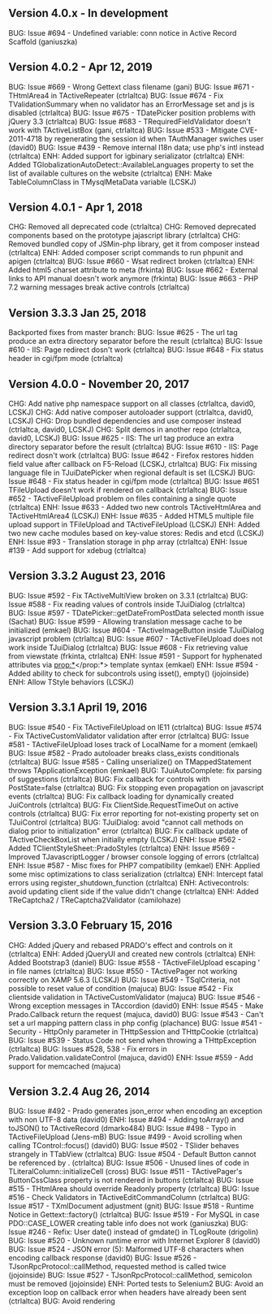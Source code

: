 ## Version 4.0.x - In development

BUG: Issue #694 - Undefined variable: conn notice in Active Record Scaffold (ganiuszka)

## Version 4.0.2 - Apr 12, 2019

BUG: Issue #669 - Wrong Gettext class filename (gani)
BUG: Issue #671 - THtmlArea4 in TActiveRepeater (ctrlaltca)
BUG: Issue #674 - Fix TValidationSummary when no validator has an ErrorMessage set and js is disabled (ctrlaltca)
BUG: Issue #675 - TDatePicker position problems with jQuery 3.3 (ctrlaltca)
BUG: Issue #683 - TRequiredFieldValidator doesn't work with TActiveListBox (gani, ctrlaltca)
BUG: Issue #533 - Mitigate CVE-2011-4718 by regenerating the session id when TAuthManager swiches user (david0)
BUG: Issue #439 - Remove internal I18n data; use php's intl instead (ctrlaltca)
ENH: Added support for igbinary serializator (ctrlaltca)
ENH: Added TGlobalizationAutoDetect::AvailableLanguages property to set the list of available cultures on the website (ctrlaltca)
ENH: Make TableColumnClass in TMysqlMetaData variable (LCSKJ)

## Version 4.0.1 - Apr 1, 2018

CHG: Removed all deprecated code (ctrlaltca)
CHG: Removed deprecated components based on the prototype jajascript library (ctrlaltca)
CHG: Removed bundled copy of JSMin-php library, get it from composer instead (ctrlaltca)
ENH: Added composer script commands to run phpunit and apigen (ctrlaltca)
BUG: Issue #660 - Wsat redirect broken (ctrlaltca)
ENH: Added html5 charset attribute to meta (frkinta)
BUG: Issue #662 - External links to API manual doesn't work anymore (frkinta)
BUG: Issue #663 - PHP 7.2 warning messages break active controls (ctrlaltca)

## Version 3.3.3 Jan 25, 2018

Backported fixes from master branch:
BUG: Issue #625 - The url tag produce an extra directory separator before the result (ctrlaltca)
BUG: Issue #610 - IIS: Page redirect dosn't work (ctrlaltca)
BUG: Issue #648 - Fix status header in cgi/fpm mode (ctrlaltca)

## Version 4.0.0 - November 20, 2017

CHG: Add native php namespace support on all classes (ctrlaltca, david0, LCSKJ)
CHG: Add native composer autoloader support (ctrlaltca, david0, LCSKJ)
CHG: Drop bundled dependencies and use composer instead (ctrlaltca, david0, LCSKJ)
CHG: Split demos in another repo (ctrlaltca, david0, LCSKJ)
BUG: Issue #625 - IIS: The url tag produce an extra directory separator before the result (ctrlaltca)
BUG: Issue #610 - IIS: Page redirect dosn't work (ctrlaltca)
BUG: Issue #642 - Firefox restores hidden field value after callback on F5-Reload (LCSKJ, ctrlaltca)
BUG: Fix missing language file in TJuiDatePicker when regional default is set (LCSKJ)
BUG: Issue #648 - Fix status header in cgi/fpm mode (ctrlaltca)
BUG: Issue #651 TFileUpload doesn't work if rendered on callback (ctrlaltca)
BUG: Issue #652 - TActiveFileUpload problem on files containing a single quote (ctrlaltca)
ENH: Issue #633 - Added two new controls TActiveHtmlArea and TActiveHtmlArea4 (LCSKJ)
ENH: Issue #635 - Added HTML5 multiple file upload support in TFileUpload and TActiveFileUpload (LCSKJ)
ENH: Added two new cache modules based on key-value stores: Redis and etcd (LCSKJ)
ENH: Issue #93 - Translation storage in php array (ctrlaltca)
ENH: Issue #139 - Add support for xdebug (ctrlaltca)

## Version 3.3.2 August 23, 2016

BUG: Issue #592 - Fix TActiveMultiView broken on 3.3.1 (ctrlaltca)
BUG: Issue #588 - Fix reading values of controls inside TJuiDialog (ctrlaltca)
BUG: Issue #597 - TDatePicker::getDateFromPostData selected month issue (Sachat)
BUG: Issue #599 - Allowing translation message cache to be initialized (emkael)
BUG: Issue #604 - TActiveImageButton inside TJuiDialog javascript problem (ctrlaltca)
BUG: Issue #607 - TActiveFileUpload does not work inside TJuiDialog (ctrlaltca)
BUG: Issue #608 - Fix retrieving value from viewstate (frkinta, ctrlaltca)
ENH: Issue #591 - Support for hyphenated attributes via <prop:*></prop:*> template syntax (emkael)
ENH: Issue #594 - Added ability to check for subcontrols using isset(), empty() (jojoinside)
ENH: Allow TStyle behaviors (LCSKJ)

## Version 3.3.1 April 19, 2016

BUG: Issue #540 - Fix TActiveFileUpload on IE11 (ctrlaltca)
BUG: Issue #574 - Fix TActiveCustomValidator validation after error (ctrlaltca)
BUG: Issue #581 - TActiveFileUpload loses track of LocalName for a moment (emkael)
BUG: Issue #582 - Prado autoloader breaks class_exists conditionals (ctrlaltca)
BUG: Issue #585 - Calling unserialize() on TMappedStatement throws TApplicationException (emkael)
BUG: TJuiAutoComplete: fix parsing of suggestions (ctrlaltca)
BUG: Fix callback for controls with PostState=false (ctrlaltca)
BUG: Fix stopping even propagation on javascript events (ctrlaltca)
BUG: Fix callback loading for dynamically created JuiControls (ctrlaltca)
BUG: Fix ClientSide.RequestTimeOut on active controls (ctrlaltca)
BUG: Fix error reporting for not-existing property set on TJuiControl (ctrlaltca)
BUG: TJuiDialog: avoid "cannot call methods on dialog prior to initialization" error (ctrlaltca)
BUG: Fix callback update of TActiveCheckBoxList when initially empty (LCSKJ)
ENH: Issue #562 - Added TClientStyleSheet::PradoStyles (ctrlaltca)
ENH: Issue #569 - Improved TJavascriptLogger / browser console logging of errors (ctrlaltca)
ENH: Issue #587 - Misc fixes for PHP7 compatibility (emkael)
ENH: Applied some misc optimizations to class serialization (ctrlaltca)
ENH: Intercept fatal errors using register_shutdown_function (ctrlaltca)
ENH: Activecontrols: avoid updating client side if the value didn't change (ctrlaltca)
ENH: Added TReCaptcha2 / TReCaptcha2Validator (camilohaze)

## Version 3.3.0 February 15, 2016

CHG: Added jQuery and rebased PRADO's effect and controls on it (ctrlaltca)
ENH: Added jQueryUI and created new controls (ctrlaltca)
ENH: Added Bootstrap3 (daniel)
BUG: Issue #558 - TActiveFileUpload escaping ' in file names (ctrlaltca)
BUG: Issue #550 - TActivePager not working correctly on XAMP 5.6.3 (LCSKJ)
BUG: Issue #549 - TSqlCriteria, not possible to reset value of condition (majuca)
BUG: Issue #542 - Fix clientside validation in TActiveCustomValidator (majuca)
BUG: Issue #546 - Wrong exception messages in TAccordion (david0)
ENH: Issue #545 - Make Prado.Callback return the request (majuca, david0)
BUG: Issue #543 - Can't set a url mapping pattern class in php config (plachance)
BUG: Issue #541 - Security - HttpOnly parameter in THttpSession and THttpCookie (ctrlaltca)
BUG: Issue #539 - Status Code not send when throwing a THttpException (ctrlaltca)
BUG: Issues #528, 538 - Fix errors in Prado.Validation.validateControl (majuca, david0)
ENH: Issue #559 - Add support for memcached (majuca)

## Version 3.2.4 Aug 26, 2014

BUG: Issue #492 - Prado generates json_error when encoding an exception with non UTF-8 data (david0)
ENH: Issue #494 - Adding toArray() and toJSON() to TActiveRecord (dmarko484)
BUG: Issue #498 - Typo in TActiveFileUpload (Jens-mB)
BUG: Issue #499 - Avoid scrolling when calling TControl::focus() (david0)
BUG: Issue #502 - TSlider behaves strangely in TTabView (ctrlaltca)
BUG: Issue #504 - Default Button cannot be referenced by <subControlId>.<controlId> (ctrlaltca)
BUG: Issue #506 - Unused lines of code in TLiteralColumn::initializeCell (cross)
BUG: Issue #511 - TActivePager's ButtonCssClass property is not rendered in buttons (ctrlaltca)
BUG: Issue #515 - THtmlArea should override Readonly property (ctrlaltca)
BUG: Issue #516 - Check Validators in TActiveEditCommandColumn (ctrlaltca)
BUG: Issue #517 - TXmlDocument adjustment (gnit)
BUG: Issue #518 - Runtime Notice in Gettext::factory() (ctrlaltca)
BUG: Issue #519 - For MySQL in case PDO::CASE_LOWER creating table info does not work (ganiuszka)
BUG: Issue #246 - Refix: User date() instead of gmdate() in TLogRoute (drigolin)
BUG: Issue #520 - Unknown runtime error with Internet Explorer 8 (david0)
BUG: Issue #524 - JSON error (5): Malformed UTF-8 characters when encoding callback response (david0)
BUG: Issue #526 - TJsonRpcProtocol::callMethod, requested method is called twice (jojoinside)
BUG: Issue #527 - TJsonRpcProtocol::callMethod, semicolon must be removed (jojoinside)
ENH: Ported tests to Selenium2
BUG: Avoid an exception loop on callback error when headers have already been sent (ctrlaltca)
BUG: Avoid rendering <script> blocks in callbacks (ctrlaltca)
BUG: Avoid dependency loop between TRadioButton and TRadioButtonList (ctrlaltca)
ENH: Dropped Markdown for Parsedown (ctrlaltca)
ENH: Web site administration tool (WSAT) (Daniel Sampedro)

## Version 3.2.3 Nov 26, 2013

BUG: Issue #467 - TSafeHtml error on php 5.5 (ctrlaltca)
BUG: Issue #470 - Problem escaping characters in TActiveDropDownList (ctrlaltca)
BUG: Issue #468 - Update prototype to workaround IE10 bug (Raoul Bhatia)
BUG: Issue #469 - JS Update to TDatePicker (Jürgen Aloy)
BUG: Issue #465 - Textmate editor plugin template error (ctrlaltca)
BUG: Issue #472 - No https support from wsdl generator (Marcin Piotrowski)
ENH: Issue #473 - wsdl support for additional attributes of a custom type's property (Marcin Piotrowski)
BUG: Issue #476 - Demo's don't work out of box (ctrlaltca)
BUG: Issue #479 - TUrlMapping instanciates patterns twice (ctrlaltca)
BUG: Issue #480 - THyperLink is not usable using keyboard navigation (david otto)
BUG: Issue #481 - Typo in composer: ext-eaccellerator (ciromattia)
BUG: Issue #482 - composer: add include path for prado.php (ciromattia)
BUG: Issue #484 - Wrong DateTimePatterns for italian culture (ciromattia)
BUG: Issue #485 - NumberFormat fails if LC_ALL locale provides non-english notation (ciromattia, drigolin)
EHN: Issue #260 - TComponent Update: Behaviors, Class Behaviors, fx global events, and dy one to one events (javalizard)
EHN: Issue #292 - Events should have priorities to allow event handler order to be specified (javalizard)
BUG: TDatePicker can't render css attributes class "datepicker_year_options" (m_rizki_r)
ENH: Added THtmlArea4 based on TinyMCE4 (ctrlaltca)
BUG: TDatePicker renders a spurious TTextBox (ctrlaltca)

## Version 3.2.2 Jul 20, 2013

ENH: Issue  #50 - TUrlMapping - implement caching for loadUrlMappings (ctrlaltca)
ENH: Issue #433 - Prado object-creation performance micro-optimizations (gabor)
BUG: Issue #434 - Buttons stops working properly after response->writeFile (ctrlaltca)
BUG: Issue #435 - TWizard + No ID = Prototype Error (ctrlaltca)
BUG: Issue #436 - French Canadian date formats should be the same in TDateFormat and TDatePicker (ctrlaltca)
ENH: Issue #437 - TUrlMapping optimizations: merge DxUrlMapping (gabor)
ENH: Issue #439 - Module lazy loading (ctrlaltca)
BUG: Issue #441 - TAccordion's ActiveViewIndex property is not honored on postback (ctrlatca)
BUG: Issue #442 - TWizard's ShowSideBar property can't be changed from php (ctrlaltca)
BUG: Issue #444 - Input validation vulnerability in unit test (ctrlaltca)
BUG: Issue #446 - THtmlArea can't be updated in a callback (ctrlaltca)
BUG: Issue #447 - Array to string conversion notice in TClientScriptManager (ctrlaltca)
ENH: Issue #448 - Add TEACache eAccellerator cache module (drigolin)
BUG: Issue #315 - TEmailAddressValidator regex (ctrlaltca)
ENH: Issue #454 - TDraggableConstraint missing (ctrlaltca)
ENH: Issue #455 - Support PDO::sqlsrv to support MS SQL database servers for PHP5.2+ (jonathan.martens)
ENH: Issue #456 - Add ImageAlign to THyperLink (raoul@bhatia.at)
ENH: Issue #459 - Add ToolTip and AlternateText to TButtonColumn (raoul@bhatia.at)
ENH: Issue #451 - TRequiredFieldValidator should (automatically?) consider PromptValue as error (ctrlaltca)
BUG: Issue #460 - Minor error in TUrlMappingPattern (raoul@bhatia.at)
BUG: Issue #464 - Do not issue a callback request if an ActiveControl is disabled (ctrlaltca)

## Version 3.2.1 Jan 19, 2013

BUG: Issue  #44 - [895] SDateFormatter cannot parse date earlier than 1970 (ctrlaltca)
ENH: Issue #180 - Integrate XMLRPC web service (rojaro)
BUG: Issue #412 - open_basedir restriction (ctrlaltca)
BUG: Issue #413 - TActiveDatePicker does not fire TCallbackClientSide's events (ctrlaltca)
BUG: Issue #414 - ActiveDatagrid's pager does not fire TCallbackClientSide's events (ctrlaltca)
BUG: Issue #415 - prado-cli throws an error if the application is making use of THttpSession (ctrlaltca)
BUG: Issue #416 - TJsonService reports the wrong content-type (ctrlaltca)
BUG: Issue #417 - TActiveCustomValidator and Display=Dynamic not work anymore (sampsa.saarela)
BUG: Issue #418 - Can't get parameters when friendly url enabled with UrlFormat=Path (sampsa.saarela)
ENH: Issue #419 - CssClass for PushButtons of TPager (ctrlaltca)
ENH: Issue #420 - Permit to easily mock TActiveRecordgateway for unit testing (mvschaik)
BUG: Issue #421 - TAutocomplete not rendering an empty suggestion list (Dario Rigolin)
BUG: Issue #424 - TDefaultButton broken when multiple TDefaultButton are on the same page (ctrlaltca)
BUG: Issue #425 - Error generating WSDL (cezarpirajant)
ENH: Issue #426 - Make TDataFieldAccessor capable to access data in nested arrays (ctrlaltca)
BUG: Issue #427 - Var name mismatch in TActiveFileUpload.php (piotr.knapik)
BUG: Issue #428 - Using a TActiveCustomValidator with a TActiveTextBox and AutoPostBack does not work as expected (ctrlaltca)
BUG: Issue #431 - TReCaptcha does not work well with active controls (Gabor)
BUG: Issue #432 - Double slash with URL Tags in www root (ctrlaltca)

EHN: Permit to change the default cipher in TSecurityManager::setEncryption(); changed the default cipher from 3DES to AES256 (ctrlaltca)
EHN: Added a new UrlFormat for TUrlManager: HiddenPath; works like the 'Path' format, but hides the entryscript.php name (ctrlaltca)
EHN: Use php's hash_hmac() when available in TSecurityManager, and permit the use of all algorithms supported by php (ctrlaltca)
EHN: Use mbstring when available in TSecurityManager to better handle multibyte text (ctrlaltca)
EHN: Updated TinyMCE to 3.5.6 (ctrlaltca)
CHG: Rewrite TDateTimeStamp as a wrapper to php's native DateTime and deprecate it (ctrlaltca)
CHG: Updated prototype to 1.7.1 (ctrlaltca)

## Version 3.2.0 Jun 25, 2012
BUG: Fixed an inconsistency in TRegularExpressionValidator
ENH: Update TDraggable::revert property to accept "failure" value (Christophe)
CHG/ENH: Change behavior of THttpRequest::getBaseUrl() & THttpRequest::getAbsoluteApplicationUrl() to make it possible to force either http or https (Yves)
EHN: Add property SecureConnection to TUrlMappingPattern and related enum TUrlMappingPatternSecureConnection to make it possible to to define wether to use http or https on pattern level (Yves)
EHN: Add second parameter to THttpResponse::appendHeader whether the header should replace a previous similar header, or add a second header of the same type (Yves)
ENH: Add THttpSession::regenerate() to update the current session id with a newly generated one (Yves)
CHG: Remove TReflectionClass and all references since equals ReflectionClass (Yves)
CHG: Modify TTemplate::parseAttributes to allow definition of "HTML5 Custom Data Attributes (data-*)" e.g Attributes.data-custom-value="foobar" (Yves)
EHN: Modify TActiveRecordConfig & TActiveRecordManager to allow custom subclassing of System.Data.ActiveRecord.TActiveRecordManager & System.Data.ActiveRecord.TActiveRecordGateway (Yves)
EHN: Add methods quoteTableName, quoteColumnName, quoteColumnAlias to TDbMetaData & TDbConnection and add TDbConnection:getDbMetaData [TODO: customize TOracleMetaData] (Yves)
EHN: Add method getHeaders to THttpRequest & THttpResponse (Yves)
EHN: Modify TThemeManager to allow custom subclassing of TTheme (Yves)
ENH: Performance (micro)optimization in TUrlMapping::loadUrlMappings - invoke `getDefaultMappingClass` outside of loop (Yves)
BUG: TActiveMultiView must update clientside only when necessary to get other active controls work fine inside it (ctrlaltca)
BUG: TListBox doesn't correctly reports selected indices to serverside on callback
BUG: TErrorHandler: avoid an error when trying to hide the file path of a lambda function (ctrlaltca)
BUG: TSecurityManager: avoid a race condition when first generating the encryptionkey or the validationkey (ctrlaltca)
BUG: TActiveFileUpload: urlencode the base64'ed token since it can contain the "+" character (otherway it would be traslated to a space) (ctrlaltca)
BUG: TCaptcha: publish images with image/png content-type (ctrlaltca)
ENH: prado-cli: added generateAll command (darthdaniel85)

BUG: Issue  #35 - [840] Capital letters for the initial letter of the directories name (ctrlaltca)
BUG: Issue  #66 - TButton.CausesValidation=False ignored when pressing Enter on the button within a control with DefaultButton (ctrlaltca)
NEW: Issue  #83 - PHP configuration style (Carl)
BUG: Issue  #91 - TActiveCustomValidator can not be updated in JavaScript callback (ctrlaltca)
ENH: Issue #106 - TJavaScript::jsonEncode and TJavaScript::jsonDecode should use built-in PHP functions (ctrlaltca)
ENH: Issue #173 - Add "dragdropextra" (supergsting) patch, mouse coordinates and key status to drag & drop controls (Christophe, DevWorx)
BUG: Issue #179 - Serialization issues in Prado (ctrlaltca)
BUG: Issue #181 - Reworked a better patch to handle clientside event handling (gabor)
BUG: Issue #203 - Workaround for ->CallbackClient->click under IE<=8 (ctrlaltca)
ENH: Issue #210 - Improvement: Auto-switch for TTabPanel (gabor)
BUG: Issue #232 - Could not change enable-state of TActiveCheckBox via Ajax callback (Christophe)
ENH: Issue #235 - Progressive rendering not possible (Gabor)
BUG: Issue #237 - Log at a long time running process (ctrlaltca)
BUG: Issue #240 - TXCache has wrong flush() implementation (ctrlaltca)
BUG: Issue #243 - Cross-site scripting issue in TForm (ctrlaltca)
BUG: Issue #254 - TDbCache should use hash index for the cache key (ctrlaltca)
BUG: Issue #265 - Using scroll wheel causes NaN values in TDatePicker (Gabor)
BUG: Issue #275 - THttpResponse::writeFile delivers the wrong content type (ctrlaltca)
BUG: Issue #283 - constructUrl does not work as before in TShellApplication (ctrlaltca)
BUG: Issue #284 - Wrong reading of information_schema (ctrlaltca)
BUG: Issue #301 - Fixed a bug in TActiveFileUpload (ctrlaltca)
BUG: Issue #314 - T(Active)FileUpload $_errorCode private vs protected (ctrlaltca)
ENH: Issue #337 - Prado serialization optimizations (Gabor)
BUG: Issue #341 - TSafeHtmlParser messes up UTF8-encoded strings (ctrlaltca)
BUG: Issue #342 - TStyle does no accept style values with ":" (ctrlaltca)
NEW: Issue #345 - Added TReCaptcha control (Gabor)
BUG: Issue #346 - TJavaScript, TJSON documentation missing/misbehaving (ctrlaltca)
BUG: Issue #348 - Scripts for dynamically created controls not registered properly in/after a callback (Gabor)
BUG: Issue #351 - THtmlArea prone to double-registration, doesn't deregister properly (Gabor)
BUG: Issue #353 - Accordion control behaves oddly if clicked too fast (Gabor)
BUG: Issue #354 - Oracle MetaData : Nullable/Not Nullable columns inverted (ctrlaltca)
ENH: Issue #356 - Added a new "Clickable" operating mode to TDatePicker (ctrlaltca)
BUG: Issue #358 - THtmlArea Insert Image Bug (uacaman)
BUG: Issue #361 - TActiveListBox multiple selection bug (ctrlaltca)
BUG: Issue #366 - Use divs instead of spans around tables in TActiveDataGrid (ctrlaltca)
BUG: Issue #365 - [Runtime Notice] Declaration of T${DriverName}MetaData::quoteTableName() should be compatible with that of TDbMetaData::quoteTableName() (Yves)
BUG: Issue #367 - Parameterized RegularExpression property in UrlMapping raise TPhpErrorException in DOMDocument::loadXML() (Yves)
BUG: Issue #368 - Clearing selection of a TActiveDropDownList in callback should select its prompt (ctrlaltca)
CHG: Issue #370 - Deprecated TSqliteCache since it's based on php's sqlite extension (ctrlaltca)
BUG: Issue #371 - Sorting on TActiveDataGrid autogenerated column not work (ctrlaltca)
ENH: Issue #372 - ActiveControls's Visible property should be reflected clientside on ajax requests (ctrlaltca)
BUG: Issue #375 - Iconv error using htmlarea in TActiveDataList and chars like "áéíóúñ" (ctrlaltca)
BUG: Issue #377 - THtmlArea Template Pluggin Options Parse Error (ctrlaltca)
BUG: Issue #379 - JSON float encoding depends on current locale (ctrlaltca)
BUG: Issue #380 - TCustomValidator's ControlToValidate should be optional (ctrlaltca)
BUG: Issue #381 - The property CausesValidation in the TActiveDatePicker not work (ctrlaltca)
BUG: Issue #382	- TJavaScript::quoteString() vulnerable to Unicode strings & TJavaScript::jsonEncode() doesn't check for errors (gabor)
BUG: Issue #383 - Some THttpRequest methods raise NOTICE level errors on missing headers (gabor)
BUG: Issue #388 - Output caching will raise error in Performance mode (gabor)
BUG: Issue #390 - TJavaScript::encode() float encoding depends on current locale (gabor)
BUG: Issue #391 - TJavaScript::encode() provides no simple way to pass strings in an XSS-safe way (gabor, ctrlaltca)
BUG: Issue #393 - THttpResponse::redirect() fails if output buffering has been disabled completely (gabor)
BUG: Issue #394 - TActiveCustomValidator Display Dynamic error or Double Update Value (ctrlaltca)
BUG: Issue #395 - 'TActiveDatePicker' does not support AutoPostBack. (ctrlaltca)
BUG: Issue #396 - TApplication warning with is_file php function (ctrlaltca)
BUG: Issue #399 - ratings.js script always included on pages with postback controls (gabor, ctrlaltca)
BUG: Issue #400 - FastCGI/Exceptions: Status code not sent to browser (ctrlaltca)
BUG: Issue #401 - TClientScript doesn't render correctly itself if set visible in callback (ctrlaltca)
BUG: Issue #402 - Component property 'TDatePickerClientScript.setOnLoading' is not defined. (ctrlaltca)
BUG: Issue #404 - THtmlArea sometimes not loading properly from callbacks (gabor)
BUG: Issue #406 - Prado does not allow extension of the application configuration (gabor)
BUG: Issue #407 - Prado does not allow custom SqlMap data caching strategy/method & has inefficient Basic cache (gabor)
BUG: Issue #408 - Missing script/stylesheet file(s) halt(s) callback processing (gabor)
BUG: Issue #410 - Deferred script rendering does not work well with output caching (gabor)

## Version 3.1.10 Jul 17, 2011
BUG: Added missing timeout on TCacheHttpSession (ctrlaltca)
BUG: Issue#332 - Minor typos (ctrlaltca)
BUG: Issue#333 - Wrong tracker url on quickstart (ctrlaltca)
BUG: Issue#334 - Wrong variable acces in TTemplateControlInheritable (ctrlaltca)
BUG: Issue#335 - setcookie() bug (ctrlaltca)
BUG: Issue#343 - New TTabPanel breaks compatibility (ctrlaltca)
BUG: Issue#349 - Security problem in TActiveFileUpload control (Gabor)
ENH: Merged a bit TPager's view style with TDataGridPager's one adding first/last buttons to TDataGridPagerStyle (ctrlaltca)
ENH: Reworked the patch for #103 so that it actually fixes the use of TActiveCustomValidator with normal Postback controls (ctrlaltca)

## Version 3.1.9 June 3, 2011
BUG: Issue#280 - Documentation has been updated
BUG: Issue#311 - TDataList : FooterStyle not used (ctrlaltca)
BUG: Issue#326 - Translation don't work with Prado 3.1.8 (ctrlaltca)
BUG: Issue#327 - TDbCache with PostgreSQL throw a TDbException (ctrlaltca)
NEW: added documentation and samples to the quickstart tutorial to include the active controls (ctrlaltca)
NEW: Added TTemplateControlInheritable control
NEW: Added TActiveDataGrid control (LCS Team, Christophe)
NEW: Added TActiveDataList control (Marcosanobre, Robin)
NEW: Added TActiveMultiView control (LCS Team)
NEW: Added TActiveRepeater control (LCS Team, Christophe)
NEW: Add TActiveTableRow (LCS Team)
NEW: Add TActiveTableCell (LCS Team)

## Version 3.1.8 May 29, 2011
BUG: Issue#16  - [684] TDatePicker problems (rojaro)
BUG: Issue#18  - [909] findAllBySql with non-column ORDER BY (rojaro)
BUG: Issue 58  - TWizard defaults to wrong button (ctrlaltca)
BUG: Issue#103 - TActiveCustomValidator CallBack problem (rojaro)
BUG: Issue#133 - Problem with localazing text with entities (rojaro)
BUG: Issue#134 - XLIFF files have hardcoded source language (rojaro)
BUG: Issue#181 - Prado client-side flawed - aka Multiple client-side (JS) object instances created for the same single DOM control (uacaman)
BUG: Issue#226 - TTimerControl fires immediately (rojaro)
BUG: Issue#227 - Clientscript.php return last-modified date header for scripts (rojaro)
BUG: Issue#229 - Typo in TCachePageStatePersister.php (Christophe)
BUG: Issue#230 - TCachingStatement property access not working (rojaro)
BUG: Issue#232 - Could not change enable-state of TActiveCheckBox via Ajax callback (Christophe)
BUG: Issue#233 - THtmlWriter flush() doesn't result the contents of the output buffer (rojaro)
BUG: Issue#234 - Unable to override default HTML writer / pointless THttpResponse::HtmlWriterType (uacaman)
BUG: Issue#236 - Bug in getIsView() in TOracleMetaData (rojaro)
BUG: Issue#239 - set_magic_quotes_runtime is deprecate since php 5.3.0 and will be removed in 6.0 (rojaro)
BUG: Issue#246 - TQueue::peek returns the top not the bottom (Christophe)
BUG: Issue#261 - TRequiredFieldValidator attached to TCheckBox client side implementation broken in 3.1.7 (ctrlaltca)
BUG: Issue#268 - String comparison with "=" does not work in Mysql 5.1 (rojaro)
BUG: Issue#270 - TPage private attribute _restPostData does not allow one to extends TPage (uacaman)
BUG: Issue#273 - Typo in TURLMapping->getPatternMatches UrlFormat="Path" (rojaro)
BUG: Issue#276 - TListItemCollection never existed caused by Warning "PradoBase::include_once(TListItemCollection.php)" (rojaro)
BUG: Issue#277 - Inconsistence in setting 'day' value in TDatePicker (rojaro)
BUG: Issue#278 - Typo in file TActiveRecordRelation (rojaro)
BUG: Issue#281 - THtmlArea bad mapping Japanese language (ctrlaltca)
BUG: Issue#285 - getPathOfNamespace returns cached namespace and ignores ext (rojaro)
BUG: Issue#286 - TBoundColumn->initializeCell bugs (rojaro)
BUG: Issue#287 - Inconsistent behavior in TSimpleDateFormatter->parse() (rojaro)
BUG: Issue#288 - Fixed two bugs in the Translation->init() method (rojaro)
BUG: Issue#294 - Better handling of missing array parameters in SQLMap (rojaro)
BUG: Issue#296 - URL tag not being parsed in component attributes (rojaro)
BUG: Issue#300 - Minor error in TErrorHandler.php (rojaro)
BUG: Issue#301 - TActiveFileUpload problems (rojaro)
BUG: Issue#304 - Possible security issue in cookies (rojaro)
BUG: Issue#305 - Password type TTextBox does not support AutoCompleteType (rojaro)
BUG: Issue#319 - When TPanel's DefaultButton property is set to a TActiveButton it inhibits TButton's postbacks (ctrlaltca)
BUG: Issue#324 - TTabPanel doesn't render properly upon postback if a TTabView's visible property = false (ctrlaltca)
ENH: Security manager: removed the zero byte right trim from the decryption routine and also made some cosmetic changes (rojaro)
ENH: Upgraded the phpunit ini file to work with PHPUnit 3.3 3.4 and 3.5. There are conditionals for 3.3 and 3.4. No more Framework file includes are needed with 3.5. (javalizard)
ENH: Issue#264 - Prado wasting CPU by using ArrayAccess and IteratorAggregate interfaces (uacaman)
ENH: Issue#199/272 - Updated prototype to 1.7 scriptaculous to 1.9.0 and dropped json.js for json2.js. Adds IE9 support (ctrlaltca)
ENH: Updated tinyMCE to latest version (3.4.2). The package size grew up a bit (from 3.7 to 5.5 mb) since the new version is bigger in sizea and adds support for a lot of new localizations. Adds IE9 support (ctrlaltca)

## Version 3.1.7 February 22, 2010
ENH: Issue#24  - Specify needed fields on demand (Yves)
BUG: Issue#80  - Inconsistencies in TRegularExpressionValidator (Christophe)
BUG: Issue#86  - THttpSession.CookieMode ignored / Session ID leak (Christophe)
BUG: Issue#94  - DataGrid header/footer renderers unable to locate their parent grid in setData() method (Christophe)
BUG: Issue#113/195 - THttpRequest -> getPathInfo doesn't work on servers when cgi.fix_pathinfo=1 (Yves)
BUG: Issue#151 - TTextBox fails to display inital line break (Yves)
BUG: Issue#153 - Bug with calls like MyActiveRedorc->withText()->withUser()->find(...) and null result (Christophe)
BUG: Issue#157 - Enabled does not work properly on TActiveRadioButton/CheckBoxList controls (Bradley, Carl)
BUG: Issue#166 - E_NOTICE level error in TDataGatewayCommand (Carl)
BUG: Issue#169 - FlushOnExecute on Basic CacheModel flushes all Application Cache (E.Letard, Christophe)
BUG: Issue#171 - <connection> tag in SqlMap config ignored in 3.1.5 and above, introduced by solving Issue#68 (Yves)
EHN: Issue#184 - THttpResponse doesn't support custom Content-Type headers, remove charset part of header if THttpResponse.Charset=false (Yves)
BUG: Issue#188 - TDbCache doesn't check if db connection is active. (Yves)
BUG: Issue#189 - Page State corrupted when EnableStateValidation=False (Christophe)
BUG: Issue#191 - Bad parsing of MySQL ENUM type column (Yves)
BUG: Issue#192 - soap-enc:Array not a valid complex type (mosonyi at esix.hu)
BUG: Issue#189 - Page State corrupted when EnableStateValidation=False (Christophe)
BUG: Issue#198 - "Undefined variable: tagName" after error in application configuration. (Christophe)
BUG: Issue#200 - TShellApplication failed when no service are defined in application configuration. (Christophe)
BUG: Issue#208 - TDbConnection.Charset not working properly (googlenew at pcforum.hu, Christophe)
BUG: Issue#209 - SqlMap doesn't escape inline params properly (Yves)
BUG: Issue#212 - Mistaken query executed by TMysqlMetaData (pbenny, Christophe)
BUG: Issue#216 - TTabPanel doesn't preserve active tab on callback request (googlenew at pcforum.hu,Christophe)
BUG: Issue~223 - TXmlElement doesn't support all types in attributes - fails to save (Christophe)
BUG: Typo in TBoundColumn (Robin)
BUG: TActiveDatePicker js error when date format does not have the 3 elements (Christophe)
ENH: Add property ClientScriptManagerClass to TPageService and releated changes in TPage.getClientScript() (Yves)
ENH: Always render clientside counterparts of validation control even if not enabled, but pass-through Enabled property, to allow Enabled/Disable of validator on callback. (Yves)
EHN: Add property TValidationSummary.ScrollToSummary to server-side control since property exists on client-side. (Yves)
EHN: Add property TransactionClass (defaults to System.Data.TDbTransaction) to TDbConnection and modify beginTransaction() (Yves)
ENH: Modify TDbTableInfo::getColumnNames() to store result in private class member (Yves)
ENH: Issue#215 - Add ClientSide property to TDropContainer (googlenew at pcforum.hu, Christophe)
ENH: Issue#222 - Add Columns property to TInPlaceTextBox (Christophe)
CHG: Issue#218 - Change URL of Javascript Logger (Christophe)
EHN: Clientside performance (micro)optimization: Declare local javascript variables explicit as local to avoid scope chain lookups (Yves)

## Version 3.1.6 July 22, 2009
BUG: Issue#98 - Missing file in quickstart demo (Chrisotphe)
BUG: Issue#105 - Enabling/disabling TFileUpload on TPanel (Carl)
BUG: Issue#115 - Clientside registry of serverside controls don't cover all controls: Prado.WebUI.TAutoComplete, Prado.WebUI.TInPlaceTextBox (Yves)
BUG: Issue#117 - Consider TValidationSummary.DisplayMode="HeaderOnly" if TValidationSummary.ShowMessageBox is set (Yves)
BUG: Issue#164 - CultureInfo::validCulture should be declared as a static method (Christophe)
BUG: Issue#168 - TSqlMapXmlConfiguration: CacheModel properties are not set (Yves)
BUG: Issue#172 - TDbCache fails to recognize need to re-create cache table (Yves)
BUG: Issue#105 - Enabling/disabling TFileUpload on TPanel (Carl)
BUG: Issue#178 - TActiveFileUpload progress indicator is misleading (Christophe, googlenew-at-pcforum.hu)
ENH: Issue#174 - TErrorHandler: HTTP error messages contains sensitive information (Yves)
ENH: Issue#175 - TBulletedList: Introduce TBulletStyle::None (Yves)
ENH: Issue#176 - THttpResponse::writeFile() add additional parameters to take more influence on behavior (forceDownload, clientFileName, fileSize), add png to defaultMimeTypes (Yves)
BUG: TCallbackErrorHandler::displayException() force HTTP status "500 Internal Server Error" to ensure TCallbackOptions.ClientSide.OnFailure is raised (Yves)
ENH: TAssetManager: introduce protected property "Published" to allow subclasses access (Yves)
ENH: TFirePhpLogRoute: bypass to TBrowserLogRoute if headers already sent / php.ini (output_buffering=Off, implicit_flush=On) (Yves)
EHN: Performance optimization in PradoBase::createComponent() (Yves)
EHN: Add property TPage.EnableStateCompression and related modifications in TPageStateFormatter since it is unnecessary to compress clientstate if TCachePageStatePersister/TSessionPageStatePersister is used (Yves)
ENH: Add property CssClass to TBrowserLog otuput and hide inline CSS (Carl)

## Version 3.1.5 May 24, 2009
BUG: Issue#55 - TPropertyAccess.get and has don't recognize magic getter __get (Yves)
BUG: Issue#68 - TSqlMapConfig::createSqlMapGateway(): assign current connection to cached TSqlMapManager to avoid loosing active transaction (Yves)
BUG: Issue#87 - TinyMCE : empty string disapears after encoding JS, that's a problem! (Christophe)
BUG: Issue#88 - SQLMap $Param$ re-evaluation bug (Yves)
BUG: Issue#95 - TMysqlMetaData::getShowCreateTable() throws TPhpErrorException "[Notice] Undefined index: Create Table" if table is a view (Yves)
BUG: Issue#96 - THttpResponse::redirect don't send status code (Christophe)
BUG: Issue#99 - TActiveRecord::save(): confusion with order of keys in table/index (Christophe)
BUG: Issue#108 - clientscripts.php: prepending set_time_limit(0) call with an "@" to suppress PHP warning in safe mode (Yves)
BUG: Issue#107 - typo in TDbConnection::getCharset() (Christophe)
BUG: Issue#120 - TActiveDropDownList PromptText and PromptValue got lost during callback and data rebind (Yves)
BUG: Issue#122 - SqlMap: support for properties in resource filenames, fix sqlmap doc - property "name" instead of "key" (Yves)
BUG: Issue#126 - THtmlArea: boolean options output as strings (Christophe)
BUG: Issue#127 - TDataSourceConfig::findConnectionByID try to access private var (Cristophe)
BUG: Issue#129 - TDbLogRoute::init don't close the sql command (Christophe)
BUG: Issue#130 - TDbLogRoute::processLogs wrong values binding (Christophe)
BUG: Issue#136 - TActiveDatePicker don't callback when ShowCalendar is false (Christophe)
BUG: Issue#139 - add schema support to TActiveRecordRelation::findForeignKeys() (Yves)
BUG: Issue#148 - Bad Oracle Support (E.Letard)
BUG: Issue#150 - Multiple TDropContainers in same namingcontainer give error (Christophe)
Bug: Issue#154 - Bug in TOracleMetaData.php causing SqlMap not work with Oracle database (Christophe)
BUG: Issue#161 - SqlMap add cache dependencies if TApplicationMode Debug/Normal (Yves)
BUG: URL wildcard patterns didn't work with subfolders
BUG: TDbLogRoute::createDbTable: add AUTO_INCREMENT attribute to log_id column if driver is mysql (Yves)
BUG: Ensure rendering of clientID in TActivePanel (Christophe)
BUG: TPgsqlTableInfo::getTableFullName() return void if no schema given
BUG/ENH: TSqlMapCacheModel now consider <flushInterval> tag as described in doc (sqlmap.pdf) - valid attributes are duration in sec or seconds, minutes, hours, days (Yves)
BUG/ENH: Issue#112 - TXmlDocument add support for namespaces: for backward compatibility only if SimpleXml installed (Yves)
ENH: Issue#115 - Registry for Prado generated clientside counterparts of serverside controls (Yves Berkholz)
ENH: Issue#117 - TValidationSummary: new display mode "HeaderOnly" that only render value of HeaderText property (Yves)
ENH: Issue#135 - Add AutoPostBack property to TActiveFileUpload (Bradley)
ENH: Issue#146 - replace deprecated(php5.3>) split with explode in TPgsqlMetaData:getPrimaryKeys(), PradoBase::getUserLanguages() (Yves)
ENH: Issue#141 - TDbCache performance: modify structure of indices, new property 'FlushInterval' to control how often expired items will be removed (Yves)
ENH: Issue#74 - Introduce a new property 'InvalidFinderResult' (related enum TActiveRecordInvalidFinderResult) to TActiveRecordConfig, TActiveRecordManager, TActiveRecord that allows to control how TActiveRecord react if an invalid magic-finder invoked (Yves)
CHG: Issue#7 - Clients Scripts are not combined anymore in Debug application mode (Christophe)
ENH: Added caching of message files to TException (Michael)
ENH: Updated to scriptaculous 1.8.2 & Prototype 1.6.0.3
ENH: clientscripts.php Updated to JSMin 1.1.1 - According to author 15% faster with 94% less memory usage (Yves)
ENH: replace is_null() function calls with native language constuct (Yves)
ENH: replace array_push() function calls with native language constuct if make sense (Yves)
ENH: TBrowserLogRoute: add table-layout:auto and explicit set column with to avoid bad render behavior in table-layout:fixed environment, explicit set text color to increase readability (Yves)
ENH: new log route subclass for FirePHP: TFirePhpLogRoute - FirePHP is ideally suited for AJAX development where clean JSON and XML responses are required (Yves)
ENH: TBaseValidator, TCustomValidator: change visibilty (protected => public) of getValidationTarget() (Yves)

## Version 3.1.4 January 11, 2009
BUG: Issue#9  - Global page properties are ignored when using external configuration (Christophe)
BUG: Issue#59 - TPropertyAccess::has() returns false even if the property of an object was found (Carl)
BUG: Issue#61 - TLogRouter throws exception when using external config file (Michael)
BUG: Issue#62 - Some mistyping: TJavascript or TJavaScript? (Carl)
BUG: Issue#79 - Missing new operator for Exception in TSqlMapObjectCollectionTree::onChildNodesVisited() (Christophe)
BUG: TActiveLinkButton and TActiveRadioButtonList crashes if it's the only active control imported. Added TActiveControlAdapter (Carl)
BUG: TUrlMapping encoded extra parameters twice (Michael)
BUG: Issue#89 - TActiveFileUpload doesn't work (Carl)
CHG: Removal of generator meta tag in THead
ENH: TActiveCheckBox, TActiveRadioButton, TActiveDropDownList, TActiveListBox won't raise callback if AutoPostBack is false (Christophe)
ENH: Issue#36 - Refactored TRatingList/TActiveRatingList, and added some docs (Bradley)
ENH: Issue#52 - Upgraded to TinyMCE 3.2.1
ENH: Issue#72 - Add wildcard support to TUrlMapping (friendly-urls) (Michael)
ENH: Issue#77 - TJsonService missing exception messages (Carl)
ENH: Issue#29 -	Ability to specify position of popup TDatePicker/TActiveDatePicker (Carl)
ENH: Issue#75 - TApplication::setRuntimePath() to update uniqueID and cacheFile (Carl)
ENH: Issue#64 - Don't throw exception on wrong value for TListcontrols (Carl)
ENH: Issue#65 - Improvement of TActiveRecord::populateObjects() (Christophe)
NEW: Issue#51 - Additional template tag (Carl)

## Version 3.1.3 November 1, 2008
BUG: Ticket#595 - ControlCssClass not applied correctly if using multiple validators on same control (Michael)
BUG: Ticket#834 - TDbCommandBuilder::applyOrdering(): Add support for function calls in ORDER BY clause (Knut)
BUG: Ticket#836 - TRatingList downgrade (Christophe)
BUG: Ticket#841 - Strange output from THttpResponse (Christophe)
BUG: Ticket#847 - getBaseUrl sometimes fails (Christophe)
BUG: Ticket#843 - TDataList alternatinItem issue after changes in rev 2227 (Christophe)
BUG: Ticket#845 - TCaptchaValidator with TCaptcha.CaseSensitive=false JS Error (Christophe)
BUG: Ticket#849 - TDatePicker selecting current date problem (Christophe)
BUG: Ticket#851 - TPropertyAccess doesn't get properties right if an object has a __call() method (Simon Lehmann, Knut)
BUG: Ticket#855 - TActiveRecord: Make db-connection serializable in __sleep() function (Knut)
BUG: Ticket#856 - Assets PRADO_CHMOD constant missing in several places (Carl)
BUG: Ticket#859 - errorhandler error (stever)
BUG: Ticket#860 - Prado::localize() bug (japplegame)
BUG: Ticket#865 - TActiveLabels always get an id attribute (Michael)
BUG: Ticket#870 - Callback with redirect breaks lifecycle of page (stever)
BUG: Ticket#872 - use PATH_SEPARATOR in phpunit.php (fragmaster b)
BUG: Ticket#886 - TSimpleDateFormatter: One month offset in time stamp with date pattern "yyyy" (Knut)
BUG: Ticket#897 - TSimpleDateFormatter: If no YearPattern is set it should default to current year (Knut)
BUG: Ticket#899 - TSqlCriteria: SQL-statements with limit and offset doesn't work (Knut)
BUG: Ticket#900 - TDataGrid with TRequireFieldValidator and TEditCommandColumn interaction error (Michael)
BUG: Ticket#904 - TDbConnection: Add emulate prepares workaround for boolean compares (Knut)
BUG: Ticket#908 - TDbCache::init / Exception (Knut)
BUG: Ticket#922 - Problem with TUrlMapping and urlencoding (Michael)
BUG: Ticket#938 - TPageStateFormatter EnableStateEncryption causes massive page state (Michael)
BUG: Ticket#942 - MultiLine TInplaceTextBox (Christophe)
BUG: Issue#38 - TValidationSummary, works different when it's showing Javascript Validation than Server Validation (Carl)
CHG: Ticket#844 - Upgraded TinyMCE to 3.1.0.1 (Christophe)
CHG: Ticket#917 - TUrlMapping - change members to protected (Michael)
CHG: Ticket#919 - TUserManager loadUserData function (Michael)
CHG: Issue#39 - Implement validator not requiring ControlToValidate (Carl)
ENH: Workaround for slow meta data retrieval in MySQL<5.1.21 (Michael)
ENH: Ticket#756 - TDateFormat & TNumberFormat - allow settings default text when Value isn't set. (Carl)
ENH: Ticket#823 - PromptText/PromptValue only populated if there is data (Knut)
ENH: Ticket#876 - Assign empty string to CssUrl on TTabPanel to avoid loading extra css (GoDZilla, Knut)
ENH: Ticket#882 - Allow to escape # and $ in sqlmap (Michael)
ENH: Ticket#890 - Minor optimization: Use $var===null over is_null($var) (Knut)
ENH: Ticket#893 - Added page parameter to queryForPagedList() to specify the initial page to load (Michael)
ENH: Ticket#896 - TTheme - enhance for subclassing (Knut)
ENH: Ticket#898 - Minor optimization: Use (int) over intval() (Knut)
ENH: Ticket#813 - (Issue #13) TRegularExpressionValidator has new ClientSidePatternModifier property (Michael)
ENH: Ticket#809 - "LIMIT 1" for ActiveRecord find() and findBy() (Carl)
ENH: Ticket#848 - TCache "set" and "add" with empty values (Carl)
ENH: Ticket#822 - Not receiving emails from TEmailLogRoute (Carl)
ENH: Ticket#901 - Using TDbDataReader directly as a DataSource of TDataBoundControl's like TDataGrid (Knut)
ENH: Ticket#911 - prado-cli: Better error message if database connection fails when generating Active Record skeletons (Knut)
ENH: Ticket#913 - PRADO Copyright notice in HTML source (Carl)
ENH: Ticket#925 - TTimeTriggeredCallback update interval during callback (Brad, Christophe)
ENH: Ticket#941 - Add addRoute() method to TLogRouter (Michael)
ENH: Ticket#46 - TColorPicker - Output is missing alt tag (Carl)
ENH: Issue#32 - Implement ability to specify default service ID (Carl)
ENH: Issue#31 - Consider UTF MessageSource_XLIFF class file (Carl)
NEW: Added Prado.Validation.validateControl(id) on client side to validate a specific control (Michael)
NEW: Added MessageSource_Database to I18N (uses TDbConnection) (Michael)
NEW: Ticket#790 - Added TActiveFileUpload (Bradley, Christophe)
NEW: Ticket#935 - Added TActiveDatePicker (Bradley, Christophe)
NEW: Ticket#857 - Added Authentication expiration support to TAuthManager (Michael)
NEW: Ticket#853 - Added Drag and drop components (Christophe)
NEW: Ticket#891 - Added method that returns table name to TActiveRecord (Michael)

## Version 3.1.2 April 21, 2008
BUG: Ticket#595 - ControlCssClass not applied correctly if using multiple validators on same control (Christophe)
BUG: Ticket#622 - Changing Display-attribute of a TActiveCheckBox dynamically isn't possible (Michael)
BUG: Ticket#636 - I18N catalogue problem (Christophe)
BUG: Ticket#669 - Strange rendering behaviour with TActivePanel (Christophe)
BUG: Ticket#671 - TActiveCustomValidator Callback Problem (Christophe)
BUG: Ticket#679 - TActiveLabel can't be shown from inside TRepeater. TActiveRadioButton cant be unchecked (Christophe)
BUG: Ticket#695 - ActiveTextBox filled in IE blocks other elements (Michael)
BUG: Ticket#707 - TPropertyAccess sets property twice on object when using setters (Qiang)
BUG: Ticket#718 - prop:ClientSide OnLoading don't work in Opera (Christophe)
BUG: Ticket#719 - TAutoCompleter should not trigger Validation if CausesValidation=False (Christophe)
BUG: Ticket#721 - TActiveCustomValidator + TValidationSummary problem (Christophe)
BUG: Ticket#736 - Files never created in clientscript.php (Qiang)
BUG: Ticket#744 - Callback error handling is improved (Qiang)
BUG: Ticket#747 - TRangeValidator accept letters when type Integer is specified (Christophe)
BUG: Ticket#750 - The "expire" parameter is used inconsistently in cache modules (Qiang)
BUG: Ticket#753 - Themes not allways being set (Qiang)
BUG: Ticket#754 - CultureInfo constructor errors (Qiang)
BUG: Ticket#759 - TSlider wrong layout with horizontal with center horizontal align (Christophe)
BUG: Ticket#769 - Problem with Validator inside TActivePanel (Christophe)
BUG: Ticket#776 - Logout button should not cause validation in blog tutorial (Qiang)
BUG: Ticket#785 - TDatePicker OnDateChanged event problem (Christophe)
BUG: Ticket#787 - Typo in validation3.js (Christophe)
BUG: Ticket#766, #786 - TDbCache does not work with MySQL and PostgreSQL (Qiang)
BUG: Ticket#799 - Fixed several link errors in documentation about PDO (Qiang)
BUG: Ticket#803 - TActiveRecord cannot be serialized/unserialized correctly. (Qiang)
BUG: Ticket#808 - Client side validation should work for file upload. (Qiang)
BUG: Ticket#828 - Validators not working when RepeatLayout="Raw" (Qiang)
BUG: Fixed a bug in TPropertyValue::ensureArray() (Qiang)
CHG: Ticket#819 - TLogRoute now displays GM time instead of local time (Qiang)
CHG: Changed TConditional so that the controls in its template behave like they are in its parent (Qiang)
CHG: Active Record many-to-many relationship change from self::HAS_MANY to self::MANY_TO_MANY (Wei)
CHG: Active Record no longer automatically performs adding/removing/updating related objects (Qiang)
CHG: TJavaScript::encode() will encode data as a list if integer indices are detected (Qiang)
CHG: Ticket#755 - Upgraded to Prototype 1.6 and Scriptaculous 1.8 (j, Christophe)
ENH: Ticket#660 - Using Globalization.Charset in JSON for AJAX Callbacks (Michael)
ENH: Ticket#722 - Added Read Only capabilities to TInPlaceTextBox (Christophe)
ENH: Ticket#741 - Added CDbConnection.currentTransaction property (Qiang)
ENH: Ticket#743 - Added status code header in HTTP response when in error (Qiang)
ENH: Ticket#745 - TWizard action MoveTo - allow specify step ID's (Christophe)
ENH: Ticket#757 - TDateFormat and TNumberFormat now implement IDataRenderer (Qiang)
EHH: Ticket#770 - THttpResponse send HTTP 1.1 Status code to the client (Christophe)
ENH: Ticket#783 - Added date/time type support to soap implementation (Hongliang)
ENH: Ticket#800,#833 - Added database connection charset for MySql and PgSql (donkee)
ENH: Active Record supports multiple foreign references of the same table (Wei)
ENH: Added TDbCommand.queryColumn() (Qiang)
ENH: Active Record now supports implicitly declared related properties (Qiang)
ENH: Active Record now supports query criteria for implicitly declared related properties (Qiang)
ENH: TDataFieldAccessor now supports chained property access without getters. (Qiang)
ENH: TParameterModule added caching support (Qiang)
ENH: Added TAuthManager.switchUser() (Qiang)
NEW: Added TDbLogRoute (Qiang)
NEW: Added TDataRenderer and TItemDataRenderer (Qiang)
NEW: Added THtmlElement (Qiang)
NEW: Ticket#544 - Added TXCache (Wei)
NEW: Ticket#729 - Added TActivePager (Christophe)
NEW: Ticket#791 - Added TFirebugLogRoute (Christophe)

## Version 3.1.1 October 1, 2007
BUG: Ticket#340 - Callbacks and Firebug compatibility problem (Christophe)
BUG: Ticket#533 - HttpRequest::getBrowser() throws an error if browsercap.ini is invalid (Carl)
BUG: Ticket#592 - TRadioButton with UniqueGroupName always return false to getChecked (Christophe)
BUG: Ticket#648 - Validation: onClick and onBlur events order (Christophe)
BUG: Ticket#656 - TDatePicker does not return correct value when in callback mode (Christophe)
BUG: Ticket#661 - ActiveRecord PostgreSQL 7.3.2 Support doesn't work (Qiang)
BUG: Ticket#662 - Ensure TForm to properly encode the ampersand in action URL (Qiang)
BUG: Ticket#666 - TActiveRecord::deleteAll() method always requires a criteria or null parameter (Qiang)
BUG: Ticket#670 - TDatePicker: Year Issue (Christophe)
BUG: Ticket#689 - TRangeValidator: Problem in clientscript when MaxValue=<%= 0 %> (Qiang)
ENH: Ticket#370 - TDataGrid now supports grouping cells (Qiang)
ENH: Ticket#577 - Added image button support for TPager (Qiang)
ENH: Ticket#623 - TMemCache to support multiple servers (Carl)
ENH: Ticket#664 - Added support to styling thead, tbody, tfoot of TDataGrid (Qiang)
ENH: Ticket#665 - Added support to column mapping in Active Record (Qiang)
ENH: Ticket#667 - Added TFeedService.ContentType property (Qiang)
ENH: Ticket#672 - ForceSecureConnection to THttpRequest (Carl)
ENH: Ticket#676 - Updated ActiveRecord Oracle Drives (Qiang)
ENH: Ticket#678 - Improved DateTimeFormatInfo performance (Stever)
ENH: Ticket#681 - TUrlMapping can construct custom URLs now (Qiang)
ENH: Ticket#692,700 - Added support to wildcard in pages configuration; added IP filters in auth rules. (Qiang)
ENH: Ticket#709 - Added TDbCache.ConnectionID (Qiang)
ENH: Added THead requirement check (Qiang)
ENH: Added TOutputCache.CacheTime (Qiang)
ENH: Added "remember login" support to TAuthManager and the related modules/classes (Qiang)
ENH: Added prompt text support to TDropDownList and TListBox (Qiang)
CHG: Ticket#685 - Slashes and backslashes mixup in PradoBase (Qiang)
CHG: Ticket#705 - TImage will not set border style by default (Qiang)
CHG: GeSHi is replaced with Text_Highlighter (Christophe)
CHG: Changed the way to declare relationships in Active Record (Qiang)
CHG: Validators will not validate disabled controls (Qiang)
NEW: Ticket#676 - Added primilary Oracle support (Christophe)
NEW: Ticket#680 - Added TCacheHttpSession (Carl, Qiang)
NEW: Added TTabPanel (Qiang)
NEW: Added TKeyboard (Qiang)
NEW: Added TCaptcha and TCaptchaValidator (Qiang)
NEW: Added TCachePageStatePersister (Qiang)
NEW: Added TSlider (Christophe)
NEW: Added TConditional (Qiang)
NEW: Added Indonesian translation to QuickStart, requirements and error messages (Zaenal Mutaqin)
NEW: Added French translation to the blog tutorial (Eric Marchetti)

## Version 3.1.0 July 2, 2007
BUG: Ticket#621 - TWizardNavigationButtonStyle could not be found (Qiang)
BUG: Ticket#627 - Logout did not set correct status to the user object (Qiang)
BUG: Ticket#650 - Fixed TMysqlMetaData bug about SHOW FULL TABLES (Qiang)
BUG: Ticket#651 - TUserManager Roles names (from config) should be trimmed (Qiang)
BUG: Ticket#652 - OFFSET must be specified together with LIMIT for TScaffoldView (Qiang)
BUG: Ticket#653 - TUrlMapping: ServiceId irgnored in URL-Map (Qiang)
BUG: Ticket#488 - TActiveCustomValidator Is Bypassing My Callback (Wei)
BUG: Ticket#620 - PRADO should not take over all of Prototype's Callbacks (Wei)
BUG: Ticket#635 - TDatePicker not correctly updating month (Christophe)
BUG: Ticket#649 - Wrong error message in THttpCookieCollection::itemAt() (Knut)
BUG: Ticket#654 - TAssetManager::copyDirectory() do not run closedir on an invalid resource (Knut)
BUG: Ticket#655 - TAssetManager::publishTarFile() exception for 'assetmanager_tarchecksum_invalid' is not thrown on BSD systems (Knut)
BUG: Ticket#659 - Asset is not published correctly for child classes (Qiang)
BUG: TWizard Sidebar using TDataListItemRenderer has error (Qiang)
BUG: TOutputCache crashes when a default button is set (Qiang)
BUG: Fixed several typos in TDbCache (Qiang)
BUG: Fix the bug that <include> tag was ignored in page configurations (Qiang)
ENH: Ticket#625 - Added @ to represent authenticated users in auth rules (Qiang)
ENH: Ticket#631 - Make TQueue implement Countable as the other collection classes (Knut)
ENH: Ticket#634 - Override __toString for TXmlElement and TXmlDocument (Knut)
ENH: Ticket#639 - Added setters for certain properties of TTheme (Qiang)
ENH: Ticket#641 - Added support to find out controls of specified class or parent classes (Qiang)
ENH: Ticket#646 - Implement TAPCCache::add() (Knut)
ENH: Added TAuthManager.ReturnUrlVarName property (Qiang)
ENH: Added TPageService.DefaultPageUrl property (Qiang)
NEW: TActiveHiddenField (Carl)

## Version 3.1.0 RC May 14, 2007
BUG: Ticket#525 - SQLMap->queryForList error with offset/limit parameters (Wei)
BUG: Ticket#547 - SQLMap problem with PDO::DBLIB (Wei)
BUG: Ticket#578 - ActiveControls broken by presence of THtmlArea in the .page (Wei)
BUG: Ticket#587 - TActiveDropDownList doesn't work if modified during TAutoComplete callback (Wei)
BUG: Ticket#598 - ClientSide.HasPriority raises JS Exception (Wei)
BUG: Ticket#599 - Searching in QuickStart Tutorial generate TInvalidOperationException (Qiang)
BUG: Ticket#600 - Searching in the Quickstart Tutorial is throwing out the error (Qiang)
BUG: Ticket#602 - DateTimeFormatInfo missing data (Wei)
BUG: Ticket#603 - THtmlArea problem after callback - "this.getDoc() has no properties"
BUG: Ticket#605 - TDatePicker don't works in 3.1.b on linux server (Wei)
BUG: Ticket#606 - TColorPicker bug in Full mode (Wei)
BUG: Ticket#612 - Documentation Problem on THttpResponse:writeFile() (Qiang)
BUG: Ticket#616 - SqlMap properties are not replaced in config files (Wei)
BUG: Ticket#618 - SqlMap's TPreparedCommand needs TDbCommandBuilder (Qiang)
ENH: Ticket#458 - TSqlMap and runQueryForMap method (Wei)
ENH: Ticket#594 - TInPlaceTextBox ESC and ENTER keys behaviour (Wei)
ENH: Ticket#601 - TRectangleHotSpot and javascript onclick handler (Qiang)
ENH: Ticket#609 - TColorPicker event feature and display issue (Wei)
ENH: Ticket#613 - clientscripts.php is made PHP4-compliant (Qiang)
ENH: Ticket#617 - Validators: FocusOnError should focus on the first element of the page (Wei)
ENH: Add javascript references for "slider" and "dragdrop" for TClientScript::PradoScripts (Wei)
ENH: Added PatternModifiers property to TRegularExpressionValidator (Wei)
CHG: <div> tags are used instead of <span> when TDataList.RepeatLayout is Raw (Qiang)
CHG: changed comment tag to <!--- ... ---> (Qiang)
NEW: Active Record relationships (Wei)
NEW: New demos including "address-book", "blog-tutorial", "northwind-db", "chat", "currency-converter", "time-tracker". (Qiang, Wei)


## Version 3.1.0 beta April 9, 2007
BUG: Ticket#278 - client-side validator enable/disable (conditional) (Wei)
BUG: Ticket#492 - TDataGridPagerStyle not found error (Qiang)
BUG: Ticket#500 - URL encode in callback (Wei)
BUG: Ticket#517 - Quickstart I18N sample: conflicting module ID (Wei)
BUG: Ticket#521 - comment tag on TActiveButton stop callback (Wei)
BUG: Ticket#526 - TDatePicker Mode="Button" with ActivePanel Enabled="false" (Wei)
BUG: Ticket#535 - TRadioButton->GroupName bug on callback (Wei)
BUG: Ticket#538 - TActiveListBox doesn't support optgroup (Wei)
BUG: Ticket#549 - set/get Timestamp on TDatePicker shound handle "null" values (Qiang)
BUG: Ticket#550 - explicitly include TCallbackClientSide in TCallbackOptions (Qiang)
BUG: Ticket#553 - I18N quickstart sample does not work (Qiang)
BUG: Ticket#555 - TNumberFormat throws exception (Qiang)
BUG: Ticket#557 - TAutoComplete is not fool-proof (Wei)
BUG: Ticket#560 - TActiveImageButton broken (Postback instead of Callback) (Wei)
BUG: Ticket#566 - <%[ tags (localize tags) missing escaping (Qiang)
BUG: Ticket#573 - NumberFormat Bug (Wei)
BUG: Ticket#579 - The rating list lost its Javascript in changeset [1775] (Wei).
BUG: Ticket#584 - Parameter names in TTranslate are case-insensitive (Qiang)
BUG: Ticket#585 - Can't validate TDatePicker with TActiveCustomValidator (Wei)
BUG: Ticket#586 - Default TPanel Button not working without validator (Wei)
BUG: TXmlElement did not encode attribute and text values when being saved as a string (Qiang)
BUG: SelectedIndices not return expected result for ActiveListBox (Wei)
ENH: Ticket#339 - TAutoComplete ID field [handled by the OnSuggestionSelected event] (Wei)
ENH: Ticket#367 - Change default extension for XLIFF files (Wei, changed to support .xlf extension).
ENH: Ticket#430 - clearing the validator errors (Wei)
ENH: Ticket#436 - update script.aculo.us to 1.6.4 (Wei, updated to v 1.7.1beta)
ENH: Ticket#482 - ADD TinyMCE 2.0.8 (Wei, TinyMCE 2.1 added)
ENH: Ticket#503 - Localization and parameter tags can now appear as a substring in a property initial value (Qiang)
ENH: Ticket#513 - Display last modified / revision in quickstart (Wei)
ENH: Ticket#519 - Update TActiveRecord implementation (Wei)
ENH: Ticket#537 - TActiveRecord Pk info (Wei)
ENH: Ticket#561 - Powered by PRADO image to become an asset (Qiang)
ENH: Ticket#569 - Added TTextBox.PersistPassword property (Qiang)
ENH: Ticket#571 - Made TPage.ClientSupportsJavaScript property writable (Qiang)
ENH: Ticket#575 - Made TAuthManager.ReturnUrl property writable (Qiang)
ENH: Reduced ViewState size significantly by ignoring initial property values set in template (Qiang)
ENH: Added PRADO_CHMOD constant so that users can specify the permission of PRADO-created directories (Qiang)
ENH: Added Display property to TWebControl (Wei)
ENH: Added TUser.getState() and setState() for storing user session data (Qiang)
ENH: Added renderer feature to TRepeater, TDataList and TDataGrid (Qiang)
ENH: Added support to include external application configuration files (Qiang)
ENH: Added PRADO version info in PRADO-generated directories to avoid upgrading issue (Qiang)
ENH: Improved exception display with hyperlinked keywords (Qiang)
ENH: Improved exception display about template syntax error (Qiang)
CHG: Added getDataChanged() to IPostBackDataHandler (Qiang)
NEW: TShellApplication (Qiang)
NEW: TDbCache (Qiang)
NEW: TDbUserManager and TDbUser (Qiang)
NEW: Active Record driver for IBM DB2 (Cesar Ramos)
NEW: TActiveRecord Scaffold support (Wei)
NEW: TClientScriptLoader combines and loads javascript libraries (Wei)

## Version 3.1.0 alpha January 15, 2007
BUG: Ticket#188 - Postback js caused controls not inheritable (Qiang)
ENH: Ticket#99 - TXmlTransform control (Knut)
ENH: Ticket#117 - added support to configure subproperties in a group. (Qiang)
ENH: Ticket#180, #222 - Prado js files are not rendered at the beginning of the form (Qiang)
CHG: Ticket#489 - Contents enclosed within HTML comment tags will now be parsed also (Qiang)
CHG: All validators ClientSide.OnSuccess becomes ClientSide.OnValidationSuccess, and OnSuccess event becomes OnValidationSuccess. (Wei)
CHG: All validators ClientSide.OnError becomes ClientSide.OnValidationError, and OnError event becomes OnValidationError. (Wei)
NEW: Ajax support and active controls (Wei)
NEW: Data abstraction layer based on PDO (Qiang)
NEW: SQLMap (Wei)
NEW: Added a new template comment tag <!-- ---> (Qiang)
NEW: TOutputCache (Qiang)
NEW: TQueue (Qiang)
NEW: TSessionPageStatePersister (Qiang)
NEW: TSoapService, TSoapServer (Knut, Qiang)
NEW: TFeedService, TRssFeedDocument (Knut, Qiang)
NEW: TJsonService
NEW: TCacheDependency, TFileCacheDependency, TDirectoryCacheDependency (Qiang)
NEW: TGlobalStateCacheDependency, TChainedCacheDependency, TApplicationStateCacheDependency (Qiang)

## Version 3.0.7 April 2, 2007
BUG: Ticket#481 - Unable to cancel navigation when handling OnSideBarButtonClickEvent (Qiang)
BUG: typo in THttpResponse.writeFile() about sending headers (Qiang)
BUG: Ticket#505 - cultureInfo::getEnglishName does not return an arrary (Wei)
BUG: Ticket#508 - CultureInfo class: PHP Notice because of missing static declaration (Wei)
BUG: Ticket#558 - TRadionButtonList generates a empty onclick attribute (Qiang)
BUG: Ticket#573 - NumberFormat Bug (Wei)
BUG: Event handler specified via subproperty in template does not work (Qiang)
ENH: Ticket#367 - Change default extension for XLIFF files (Wei, changed to support .xlf extension).
ENH: Upgraded javascript library Prototype to version 1.5.0 (Wei)
ENH: Upgraded javascript library Scriptaculous to version 1.7.0 (Wei)
ENH: Upgraded TinyMCE editor to version 2.1 (Wei)

## Version 3.0.6 December 4, 2006
BUG: Ticket#400 - TJavascriptLogger incompatible with Firefox 2.0 RC1 (Wei)
BUG: Ticket#442 - TPageService getBasePath in namespace form (Qiang)
BUG: Ticket#443 - Template comment tag messed up with HTML comment tag (Qiang)
BUG: Ticket#453 - I18N controls should accept UNIX timestamps (Wei)
BUG: Ticket#463	- TPhpErrorException: Non-static method DateTimeFormatInfo::getInstance() (Wei)
BUG: Ticket#467 - typo in TUrlMapping.php (Qiang)
BUG: Ticket#476 - Problem when adding a new text (translate) with MessageSource_XLIFF (Wei)
BUG: TTableCell should render &nbsp; only when Text is not set and there's no child (Qiang)
BUG: global state was not saved when redirect() is invoked (Qiang)
BUG: TPager would not display if it was invisible previously (Qiang)
ENH: Ticket#446 - Added TMetaTagCollection.getMetaTagByID method (Qiang)
ENH: Ticket#451 - Modified TUrlMapping to extend from TUrlManager (Qiang)
ENH: Ticket#468 - Added support of using all property tags in skins (Qiang)
ENH: Ticket#471 - Added methods in TAssetManager to expose published path and URL (Qiang)
ENH: Add ToggleKey for TJavascriptLogger (Wei)
CHG: Ticket#437 - __autoload is replaced by spl_autoload_register (Qiang)
CHG: Ticket#454 - Redundant PHP Version Check (Qiang)
CHG: Ticket#460 - Validators will not perform validation if parents are disabled (Qiang)
CHG: TDataGrid now does not set default table styles (Qiang)
CHG: TRepeater does not render <span> anymore for empty item template (Qiang)
CHG: THttpRequest.constructUrl() now encodes ampersand by default (Qiang)
CHG: TDataBoundControl will not throw exception if CurrentPageIndex is out of range (Qiang)
NEW: TUrlManager (Qiang)


## Version 3.0.5 October 23, 2006
BUG: Ticket#409 - Multiple page services will mess up page caching (Qiang)
BUG: Ticket#417 - SelectedIndex in template incorrect caused by bug in TList (Qiang)
CHG: Ticket#358 - TFileUpload::saveAs() now returns false instead of exception when error (Qiang)
ENH: Ticket#361 - Introduced include template tag that supports including external templates (Qiang)
ENH: Ticket#366 - white spaces are now allowed around attribute names in template (Qiang)
ENH: Ticket#378 - PRADO applications can now run in command line (Qiang)
ENH: Ticket#379 - TAuthorizationRule performance enhancement (Qiang)
ENH: Ticket#382 - Untranslated messages can be marked now (Wei)
ENH: Ticket#394 - Enhancing TDropDownListColumn to allow specifying both text and value (Qiang)
ENH: Easier to customize the TDatePicker using CssClass (Wei)
ENH: Added an interactive PHP shell, usage: "prado-cli.php shell" (Wei)
NEW: TLiteralColumn (Qiang)
NEW: TUrlMapping (Wei)

## Version 3.0.4 September 4, 2006
BUG: Fixed a bug that would prevent from using <prop:> tag in skins (Qiang)
BUG: Fixed a typo in TControl::setCustomData() (Qiang)
ENH: Ticket#336 - Speed up TSqliteCache with LIMIT SQL clause (Qiang)
ENH: Ticket#348 - Added THead.ShortcutIcon (Qiang)
ENH: Ticket#349 - Derived control classes now show trace logs when databinding (Qiang)
ENH: Ticket#357 - Added TListControl.DataGroupField to allow setting optgroup via databinding (Qiang)
ENH: TListControl.SelectedValues and SelectedIndices can now be set before databinding (Qiang)
ENH: Upgrade Scriptaculous javascript library to 1.6.2 (Wei)
ENH: Uses uncompressed javascript in debug mode. (Wei)
ENH: Cells in TDataGrid rows can now be accessed via the corresponding column IDs (Qiang)
ENH: Input controls in some datagrid columns can now be accessed in a named fashion (Qiang)
ENH: Prado::fatalError() now displays function parameter information (Qiang)
ENH: TEditCommandColumn now supports image buttons (Qiang)
CHG: Ticket#356 - TLabel will not render if its associated control is invisible (Qiang)
CHG: Validator the error message visibility before raising events OnError and OnSuccess (Wei)
CHG: Unify all client-side javascript event handler syntax. (Wei)
CHG: Added more conditions in the requirement checker (Qiang)
CHG: TControl::findControlsByType() now only returns objects of the specified type (Qiang)
CHG: Moved createdOnTemplate() and addParsedObject() from TControl to TComponent (Qiang)
NEW: TDateTimeStamp class for supporting time stamps outside 1970-2038 using float (Wei)
NEW: TDropDownListColumn (Qiang)
NEW: Added TEnumerable and all needed enumerable types (Qiang)


## Version 3.0.3 August 6, 2006
BUG: Ticket#264 - Typos in some exception throw statements (Knut)
BUG: Ticket#268 - THttpResponse.redirect() may fail for some browsers (Qiang)
BUG: Ticket#271 - Page method setFocus doesn't work (Wei)
BUG: Ticket#285 - NumberFormat Rounding Bug (Wei)
BUG: Ticket#297 - THttpRequest::constructUrl() encoding bug about array GET parameters (Qiang)
BUG: Ticket#320 - Typo in calling TDataList::setSelectedItemIndex and a bug in inserting wizard steps (Qiang)
BUG: TDataGrid may complain getting ItemType on a non-object if the grid is not data-bound (Qiang)
BUG: TCheckBox.Value should be converted to string (Qiang)
BUG: Ticket#302 - TDatePicker's bug with AutoPostBack set to "true" (Wei)
BUG: Ticket#306 - Prado::localize function may fail when localized string passed as parameter (Wei)
BUG: Ticket#311 - Several bugs in TDatePicker (Wei)
BUG: Ticket#312 - TDatePicker's ReadOnly property bug (Wei)
CHG: Ticket#206 - TBaseValidator.OnValidate is raised only when the validator is visible (Qiang)
CHG: Raised PHP version requirement to 5.1 and above (Qiang)
ENH: Ticket#178 - Added TRadioButton.UniqueGroupName property (Qiang)
ENH: Ticket#220 - TClientScripts method to import custom javascript files (Wei)
ENH: Ticket#225 - TRadioButton::getRadioButtonsInGroup() added (Wei)
ENH: Ticket#223 - Use TRequiredFieldValidator for TRadioButtons with GroupName property (Wei)
ENH: StringLength, multi-byte, check in TRangeValidator (Wei)
ENH: Ticket#263 - TListBox and TDropDownList support optgroup now (Qiang)
ENH: Ticket#277 - Added TControl.CustomData property (Qiang)
ENH: Ticket#278 - client-side validator enable/disable (conditional) (Wei)
ENH: Ticket#287 - TControl::broadcastEvent() may raise events now (Qiang)
ENH: Ticket#292 - Added THttpRequest::parseUrl() so that it is easier to be extended (Qiang)
ENH: Ticket#309 - Added THttpRequest.UrlParamSeparator property (Qiang)
ENH: Ticket#313 - Added TTableStyle.BorderCollapse property (Qiang)
ENH: Ticket#316 - Added media type support to CSS files in a theme (Qiang)
ENH: Validating TDatePicker does not need to explictly specific the DateFormat in validators. (Wei)
ENH: TRequireFieldValidator can be used to validate a valid date (Wei).
NEW: Added TStyleSheet (Wei)


## Version 3.0.2 July 2, 2006
BUG: Ticket#182 - List and validator controls cause problem in child classes (Qiang)
BUG: Ticket#191 - Duplicated postbacks occur when using TButton with validators (Qiang)
BUG: Ticket#207 - Validators ClientSide.OnError triggered twice (Wei)
BUG: Ticket#213 - PRADO Requirements Checker charset error (Qiang)
BUG: Ticket#227 - Enabled property doesn't works with THtmlArea (Wei)
BUG: Ticket#234 - Postback target could be out of date (Qiang)
BUG: Ticket#239 - Ondeactivate handler for the first View of MultiView is always fired (Qiang)
BUG: Ticket#244 - redirect() needs absolute URL (Qiang)
BUG: Ticket#245 - getIsSecureConnection() is not working correctly (Qiang)
BUG: Ticket#246 - TDatePicker wrong popup position in scrolled div (Wei)
BUG: Ticket#260 - Wrong value of a configuration option in setUseTransparentSessionID (Qiang)
CHG: ensureChildControls() is now invoked in TControl::initRecursive (Qiang)
CHG: Postback enabled control will always disable default client-side browser action. (Qiang)
CHG: CSS and JS files in a theme are now included in page in alphabetic order (Qiang)
ENH: Ticket#206 - Added OnValidate, OnError, OnSuccess events to validators (Qiang)
ENH: Ticket#230 - Added TDataList.EmptyTemplate property (Qiang)
ENH: Ticket#231 - Added TButton.ButtonType property to allow reset button (Qiang)
ENH: Ticket#232 - Allow <%# %> and <%= %> embedded within property values (Qiang)
ENH: Ticket#256 - Datagrid columns can now be accessed via IDs (Qiang)
ENH: Ticket#257 - OnSelectedIndexChanged event of TDataList and TDataGrid now passes the original command parameter (Qiang)
ENH: Ticket#262 - Added TCheckBox.Value property (Qiang)
ENH: TRepeater, TDataList and TDataGrid will store data indices in DataKeys if DataKeyField is not set. (Qiang)
ENH: Added TPageService.BasePageClass property (Qiang)
ENH: Added TDataGrid.EmptyTemplate property (Qiang)
ENH: Added paging feature to all TDataBoundControl-derived controls (Qiang)
ENH: ClientSide.ObserveChanges="false" to only revalidate client side validator when control changes (Wei)
NEW: Added TPager (Qiang)
NEW: Added Dreamweaver taglib extension (Stanislav, Qiang)
NEW: Prado Command line script to create a new project, see framework/prado-cli.php (Wei)

## Version 3.0.1 June 4, 2006
BUG: Ticket#28 - OnClick does not work with Safari/KHTML (Wei)
BUG: Ticket#37 - Changes of config files do not trigger cache update (Qiang)
BUG: Ticket#44 - THtmlArea (tiny_mce) not working on some systems (Qiang)
BUG: Ticket#162 - Missing currency sign in TNumberFormat if Value is 0 (Wei)
BUG: Ticket#167 - TSecurityManager issues warning when trying to encrypt/decrypt strings (Qiang)
BUG: Ticket#169 - Validation of subclass of THtmlArea/TDatePicker fails (Wei)
BUG: Ticket#179 - CGI incompatibility causing clientscripts.php failure (Qiang)
BUG: Ticket#181 - Unable to change Content-Type in response header if charset is not set (Qiang)
BUG: Ticket#200 - onClick javascript event triggered twice on CheckBox label (Qiang)
BUG: newly created controls during postbacks might get their initial states reset during loadStateRecursive. (Qiang)
ENH: Ticket#150 - TDataGrid and TDataList now render table section tags (Qiang)
ENH: Ticket#152 - constituent parts of TWizard are exposed (Qiang)
ENH: Ticket#184 - added TUserManager.Users and Roles properties (Qiang)
ENH: Ticket#197 - sanity check for datagrid header and footer (Qiang)
ENH: added sanity check to calling event handlers (Qiang)
ENH: added search for quickstart tutorials (Wei)
ENH: added support to property tags for template owner control (Qiang)
ENH: added Bulgarian requirement checker messages (StanProg)
ENH: added TTheme.BaseUrl and TTheme.BasePath property (Qiang)
ENH: added TListControl.SelectedValues property (Qiang)
ENH: added TThemeManager.AvailableThemes property (Qiang)
ENH: refactored TUserManager and TAuthManager so that they are easier to be extended (Qiang)
ENH: template syntax now supports setting event handler via subproperties (Qiang)
CHG: Ticket#151 - URL format is modified to handle empty GET values (Qiang)
CHG: Ticket#153 - TAssetManager now ignores .svn directories (Qiang)
CHG: Changed TControl::onBubbleEvent() to TControl::bubbleEvent() (Qiang)
NEW: TTableHeaderRow, TTableFooterRow and table section support (Qiang)
NEW: TCompositeControl (Qiang)
NEW: TTextProcessor (Qiang)
NEW: TMarkdown (Wei)
NEW: Blog demo (Qiang)

## Version 3.0.0 May 1, 2006
BUG: Ticket#68  - 2 TButtons with THtmlArea causes second button to fail to function (Wei)
BUG: Ticket#70  - Javascript for TDataTypeValidator added (Wei)
BUG: Ticket#131 - TImageMap and TLinkButton continue to postback even client validator fails (Wei)
BUG: Ticket#135 - TBrowserLogRoute reports wrong timings (Qiang)
BUG: Ticket#137 - The JavasciptLogger does not work (Qiang)
BUG: Ticket#138 - missing file in TDataGrid (Qiang)
BUG: Ticket#139 - TThemeManager::setBasePath() should understand an alias path (Qiang)
BUG: Non-control components can now use expressions in their properties (Qiang)
BUG: TControl.Visible did not make use of overriden getVisible() (Qiang)
BUG: TWizard did not stop navigation upon a validation failure (Qiang)
BUG: NumberFormat will now zero-fill numbers base on the pattern. (Wei)
ENH: TButton, TImageButton and TLinkButton now implement IButtonControl interface (Qiang)
ENH: TResponse::writeFile takes three additional parameters to allow sending memory data (Qiang)
ENH: TButtonColumn can now be a column of image buttons (Qiang)
ENH: TLiteral will display body content if Text is empty (Qiang)
ENH: Format string in classes extending TDataGridColumn can now evaluate an expression (Qiang)
ENH: Format string in classes extending TListControl can now evaluate an expression (Qiang)
ENH: Added THttpResponse::reload() (Qiang)
ENH: Custom visual effects can be added to client-side validators via ClientSide property in validators. (Wei)
ENH: TJavascript::encode() allows raw javascript code when string begins with "javascript:" (Wei)
ENH: Update TinyMCE to 2.0.5.1
CHG: Rewrote client-side javascript validators, check your client-side validation behaviour (Wei)
CHG: Updated the javascript Prototype library, a few utilties functions REMOVED, may break your existing javascript code. (Wei)
CHG: Build javascript without compression, only comments are removed. (Wei)
CHG: TDatePicker's date can be set using Date property, it value must be in same format as DateFormat, TimeStamp must be set as integer (wei)
CHG: TSimpleDateFormatter::parse() now return an integer or null on parse error (Wei)
CHG: TControl::createControls() is changed to public. (Qiang)
CHG: Template comment tag is changed from <! ... !> to <!-- ... --!> (Qiang)
NEW: TListControlValidator (Wei)
NEW: TClientScript (Wei)


## Version 3.0RC2 April 16, 2006
BUG: Ticket#54 - recursive reverse() definition (Wei)
BUG: Ticket#93 - ValidationGroup not working in TImageMap for js validator (Wei)
BUG: Ticket#97 - Invalid return type value for TSimpleDateFormatter::parse (Wei)
BUG: Ticket#118 - Variables that may not have been initialized (Qiang)
BUG: Ticket#121 - OnClick don't fire with TImageButton and TRequiredFieldValidator (Wei)
BUG: Ticket#129 - TRadioButtonList in TWizard step does not postback correctly (Qiang)
CHG: Moved localize() into PradoBase (Qiang)
CHG: List controls now use array keys as list item values even if the array is integer-indexed (Qiang)
CHG: THttpUtility::htmlEncode and htmlDecode now do not deal with & (Qiang)
CHG: Expressions appeared in a template are evaluated in PreRender stage (Qiang)
CHG: The context of expressions appeared in a template is changed to the template control (Qiang)
ENH: Optimized the representation and evaluation of template expressions (Qiang)
ENH: Added Raw layout to TDataList (Qiang)
ENH: Added TRepeater.DataKeys and TRepeater.DataKeyField (Qiang)

## Version 3.0RC1 April 5, 2006
BUG: Ticket#85 - Undefined TDataGrid::setSelectedIndex (Qiang)
BUG: Ticket#87 - Typo in IDbConnection (Qiang)
BUG: Ticket#88 - Unclosed HTML tag in TDatePicker and TColorPicker (Qiang)
BUG: Ticket#89 - TInlineFrame::ScrollBars wrong behaviour expected (Qiang)
BUG: Ticket#95 - Typo in TTemplateControl::registerContentPlaceHolder (Qiang)
BUG: Ticket#103 - Typo in TStyle::setVerticalAlign (Qiang)
BUG: Ticket#107 - ListControls not respect parent disabling (Qiang)
BUG: SF#1432624 - Incorrect documentation about caching expiry (Qiang)
BUG: SF#1446846 - Typo in THead (Qiang)
BUG: THttpSession fails when user storage module is used (Qiang)
CHG: TTextHighlighter.EnableCopyCode defaults to false (Qiang)
CHG: Reorganized quickstart tutorial demo, added new sections (Qiang)
CHG: Reorganized folders under framework (Qiang)
CHG: Modified THtmlArea default toolbar and size. (Qiang)
CHG: Pagers in TDataGrid are now enclosed within panels (Qiang)
ENH: Ticket#92 - Support for user exception message file (Qiang)
ENH: Ticket#106 - Support for validation on THiddenField (Qiang)
ENH: Ticket#110 - Support for TVarDump with syntax highlight (Qiang)
ENH: TDataFieldAccessor can access public class variables (Qiang)
ENH: TPhpErrorException now shows the actual error lines (Qiang)
ENH: Refactored cache classes with support for cache dependency (Qiang)
NEW: TStack component (Qiang)
NEW: TImageMap control (Qiang)
NEW: TWizard control (Qiang)
NEW: TVarDumper and PradoBase::varDump() (Qiang)
NEW: TComponentReflection (Qiang)
NEW: TParameterModule (Qiang)
NEW: TPropelLogRoute (Jason)

## Version 3.0b March 6, 2006
BUG: fixed many
CHG: event names must be prefixed with 'On' (Qiang)
CHG: values of properties whose name ends with 'Template' are parsed directly by template parser (Qiang)
ENH: template parser reports exact error location (Qiang)
ENH: cookie HMAC check (Qiang)
NEW: TInlineFrame (Jason)
NEW: TAPCCache (Alban)
NEW: TColorPicker, TDatePicker, TRatingList, TAdodbProvider, TCreoleProvider (Wei)
NEW: TMultiView, TView, TControlAdapter, TWebControlAdapter, TPagedList, TAttributeCollection (Qiang)

## Version 3.0a January 18, 2006
Starting, main feaures ready (Qiang)
